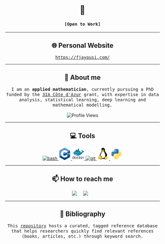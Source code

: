 <h1 align="center"> 👋 </h1>

<h4 align="center">
  <samp>
    [Open to Work]
  </samp>
</h4>
<hr>
<!-- ----------------------------------- -->
<h2 align="center">
  🌐 Personal Website
</h2>
<p align="center">
  <samp>
    <a href="https://fjayousi.com/">https://fjayousi.com/</a>
  </samp>
  <hr>
  <!-- ---------------------------------- -->
<h2 align="center">
  👔 About me 
</h2>
<p align="center">
  <samp>
    I am an <strong>applied mathematician</strong>, currently pursuing a PhD funded by the <a href="https://3ia.univ-cotedazur.eu/">3IA Côte d'Azur</a> grant, with expertise in data analysis, statistical learning, deep learning and mathematical modelling. 
    <!--<br>-->
    <!--<br>-->
    <!--📧 <a href="mailto:faisal.jayousi@proton.me">faisal.jayousi@proton.me</a> 📧-->
  </samp>
  <br>
  <br>
  <img src="https://komarev.com/ghpvc/?username=faisaljayousi&style=for-the-badge&logo=github" alt="Profile Views" />
  <!--<br>-->
  <!--<br>-->

</p>

<hr>
<!-- ---------------------------------- -->
<h2 align="center">
  💻 Tools
</h2>

<p align="center">
  <a href="https://www.gnu.org/software/bash/" target="_blank" rel="noreferrer">
    <img src="https://www.vectorlogo.zone/logos/gnu_bash/gnu_bash-icon.svg" alt="bash" width="40" height="40"/>
  </a>
  <a href="https://www.w3schools.com/cpp/" target="_blank" rel="noreferrer">
    <img src="https://raw.githubusercontent.com/devicons/devicon/master/icons/cplusplus/cplusplus-original.svg" alt="cplusplus" width="40" height="40"/>
  </a>
  <a href="https://www.docker.com/" target="_blank" rel="noreferrer">
    <img src="https://raw.githubusercontent.com/devicons/devicon/master/icons/docker/docker-original-wordmark.svg" alt="docker" width="40" height="40"/>
  </a>
  <a href="https://git-scm.com/" target="_blank" rel="noreferrer">
    <img src="https://www.vectorlogo.zone/logos/git-scm/git-scm-icon.svg" alt="git" width="40" height="40"/>
  </a>
  <a href="https://www.linux.org/" target="_blank" rel="noreferrer">
    <img src="https://raw.githubusercontent.com/devicons/devicon/master/icons/linux/linux-original.svg" alt="linux" width="40" height="40"/>
  </a>
  <a href="https://www.python.org" target="_blank" rel="noreferrer">
    <img src="https://raw.githubusercontent.com/devicons/devicon/master/icons/python/python-original.svg" alt="python" width="40" height="40"/>
  </a>
</p>
<!-- <p align="center">
  <img src="https://github-readme-stats.vercel.app/api/top-langs/?username=faisaljayousi&layout=compact&theme=transparent" alt="Top Languages" />
</p> -->


<hr>
<!-- ---------------------------------- -->
<h2 align="center">📫 How to reach me </h2>
<p align="center">
  <a target="_blank" href="https://www.linkedin.com/in/faisaljayousi/"><img
      src="https://img.shields.io/badge/linkedin-%230077B5.svg?style=for-the-badge&logo=linkedin&logoColor=white" /></a>&nbsp;&nbsp;&nbsp;&nbsp;
  <a href="mailto:faisal.jayousi@proton.me"><img
      src="https://img.shields.io/badge/email-%23D14836.svg?style=for-the-badge&logo=gmail&logoColor=white" /></a>&nbsp;&nbsp;&nbsp;&nbsp;
</p>


<hr>
<!-- ---------------------------------- -->
<h2 align="center">📖 Bibliography </h2>

<p align="center">
  <samp>
    This <a href="https://github.com/faisaljayousi/Bibliography">repository</a> hosts a curated, tagged reference database that helps researchers quickly find relevant references (books, articles, etc.) through keyword search.
  </samp>
</p>

